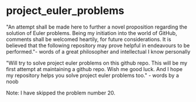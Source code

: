 # project_euler_problems
"An attempt shall be made here to further a novel proposition regarding the solution of Euler problems. Being my initiation into the world of GitHub, comments shall be welcomed heartily, for future considerations. It is believed that the following repository may prove helpful in endeavours to be performed."- words of a great philosopher and intellectual I know personally 

"Will try to solve project euler problems on this github repo.
This will be my first attempt at maintaining a github repo. Wish me good luck.
And I hope my repository helps you solve project euler problems too." - words by a noob


Note: 
I have skipped the problem number 20. 
